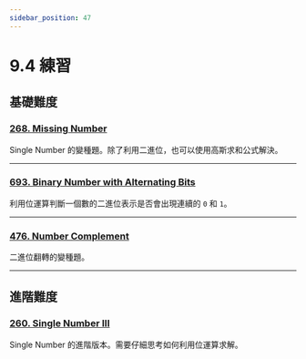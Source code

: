 ```yaml
---
sidebar_position: 47
---
```


# 9.4 練習

## 基礎難度

### [268. Missing Number](https://leetcode.com/problems/missing-number/)

Single Number 的變種題。除了利用二進位，也可以使用高斯求和公式解決。

---

### [693. Binary Number with Alternating Bits](https://leetcode.com/problems/binary-number-with-alternating-bits/)

利用位運算判斷一個數的二進位表示是否會出現連續的 `0` 和 `1`。

---

### [476. Number Complement](https://leetcode.com/problems/number-complement/)

二進位翻轉的變種題。

---

## 進階難度

### [260. Single Number III](https://leetcode.com/problems/single-number-iii/)

Single Number 的進階版本。需要仔細思考如何利用位運算求解。